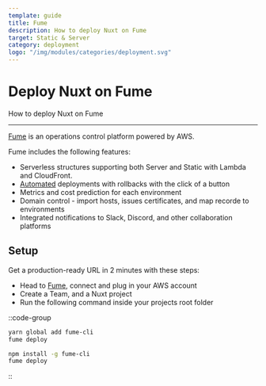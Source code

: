 ```yaml
---
template: guide
title: Fume
description: How to deploy Nuxt on Fume
target: Static & Server
category: deployment
logo: "/img/modules/categories/deployment.svg"
---
```

# Deploy Nuxt on Fume

How to deploy Nuxt on Fume

---

[Fume](https://fume.app/) is an operations control platform powered by AWS.

Fume includes the following features:

- Serverless structures supporting both Server and Static with Lambda and CloudFront.
- [Automated](https://github.com/marketplace/actions/fume-deployment) deployments with rollbacks with the click of a button
- Metrics and cost prediction for each environment
- Domain control - import hosts, issues certificates, and map recorde to environments
- Integrated notifications to Slack, Discord, and other collaboration platforms

## Setup

Get a production-ready URL in 2 minutes with these steps:

- Head to [Fume](https://fume.app), connect and plug in your AWS account
- Create a Team, and a Nuxt project
- Run the following command inside your projects root folder

::code-group
```bash [Yarn]
yarn global add fume-cli
fume deploy
```
```bash [NPM]
npm install -g fume-cli
fume deploy
```
::
